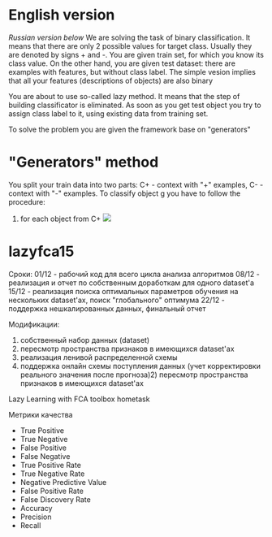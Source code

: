 # English version
_Russian version below_
We are solving the task of binary classification. It means that there are only 2 possible values for target class. Usually they are denoted by signs + and -. You are given train set, for which you know its class value.
On the other hand, you are given test dataset: there are examples with features, but without class label.
The simple vesion implies that all your features (descriptions of objects) are also binary

You are about to use so-called lazy method. It means that the step of building classificator is eliminated. As soon as you get test object you try to assign class label to it, using existing data from training set.

To solve the problem you are given the framework base on "generators"

# "Generators" method
You split your train data into two parts: C+ - context with "+" examples, C- - context with "-" examples.
To classify object g you have to follow the procedure:
1) for each object from C+ <img src="https://latex.codecogs.com/gif.latex?g_i%5E&plus;"/>


# lazyfca15
Сроки:
01/12 - рабочий код для всего цикла анализа алгоритмов
08/12 - реализация и отчет по собственным доработкам для одного dataset'а
15/12 - реализация поиска оптимальных параметров обучения на нескольких dataset'ах, поиск "глобального" оптимума
22/12 - поддержка нешкалированных данных, финальный отчет


Модификации:
1) собственный набор данных (dataset)
2) пересмотр пространства признаков в имеющихся dataset'ах
3) реализация ленивой распределенной схемы
4) поддержка онлайн схемы поступления данных (учет корректировки реального значения после прогноза)2) пересмотр пространства признаков в имеющихся dataset'ах

Lazy Learning with FCA toolbox hometask

Метрики качества
* True Positive
* True Negative
* False Positive
* False Negative
* True Positive Rate
* True Negative Rate
* Negative Predictive Value
* False Positive Rate
* False Discovery Rate
* Accuracy
* Precision
* Recall
